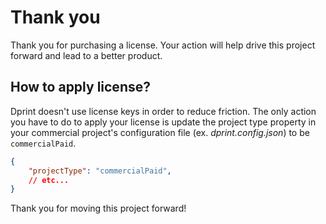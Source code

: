 # Thank you

Thank you for purchasing a license. Your action will help drive this project forward and lead to a better product.

## How to apply license?

Dprint doesn't use license keys in order to reduce friction. The only action you have to do to apply your license is update the project type property in your commercial project's configuration file (ex. *dprint.config.json*) to be `commercialPaid`.

```json
{
    "projectType": "commercialPaid",
    // etc...
}
```

Thank you for moving this project forward!
